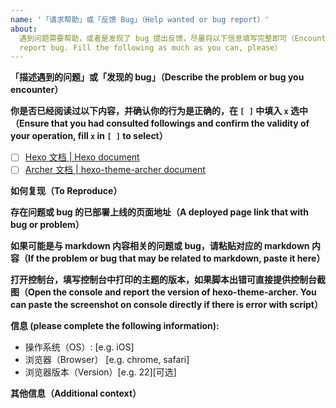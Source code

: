 ```yaml
---
name: '「请求帮助」或「反馈 Bug」（Help wanted or bug report）'
about:
  遇到问题需要帮助，或者是发现了 bug 提出反馈，尽量将以下信息填写完整即可（Encounter a problem and need help or
  report bug. Fill the following as much as you can, please）
---
```


**「描述遇到的问题」或「发现的 bug」（Describe the problem or bug you encounter）**

**你是否已经阅读过以下内容，并确认你的行为是正确的，在 `[ ]` 中填入 `x` 选中（Ensure that you had consulted followings and confirm the validity of your operation, fill `x` in `[ ]` to select）**

- [ ] [Hexo 文档 | Hexo document](https://hexo.io/docs/)
- [ ] [Archer 文档 | hexo-theme-archer document](https://github.com/fi3ework/hexo-theme-archer)

**如何复现（To Reproduce）**

**存在问题或 bug 的已部署上线的页面地址（A deployed page link that with bug or problem）**

**如果可能是与 markdown 内容相关的问题或 bug，请粘贴对应的 markdown 内容（If the problem or bug that may be related to markdown, paste it here）**

**打开控制台，填写控制台中打印的主题的版本，如果脚本出错可直接提供控制台截图（Open the console and report the version of hexo-theme-archer. You can paste the screenshot on console directly if there is error with script）**

**信息 (please complete the following information):**

- 操作系统（OS）: [e.g. iOS]
- 浏览器（Browser） [e.g. chrome, safari]
- 浏览器版本（Version）[e.g. 22][可选]

**其他信息（Additional context）**
